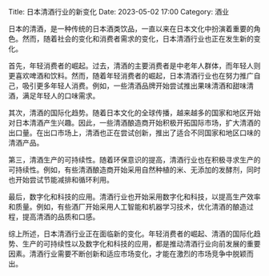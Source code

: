 Title: 日本清酒行业的新变化
Date: 2023-05-02 17:00
Category: 酒业

日本的清酒，是一种传统的日本酒类饮品，一直以来在日本文化中扮演着重要的角色。然而，随着社会的变化和消费者需求的变化，日本清酒行业也正在发生新的变化。

首先，年轻消费者的崛起。过去，清酒的主要消费者是中老年人群体，而年轻人则更喜欢啤酒和饮料。然而，随着年轻消费者的崛起，日本清酒行业也在努力推广自己，吸引更多年轻人消费。例如，一些清酒品牌开始尝试推出果味清酒和甜味清酒，满足年轻人的口味需求。

其次，清酒的国际化趋势。随着日本文化的全球传播，越来越多的国家和地区开始对日本清酒产生兴趣。因此，一些清酒酿造商开始积极开拓国际市场，扩大清酒的出口量。在出口市场上，清酒也正在尝试创新，推出了适合不同国家和地区口味的清酒产品。

第三，清酒生产的可持续性。随着环保意识的提高，清酒行业也在积极寻求生产的可持续性。例如，有些清酒酿造商开始采用自然种植的米、无添加的发酵剂，同时也开始尝试节能减排和循环利用。

最后，数字化和科技的应用。清酒行业也开始采用数字化和科技，以提高生产效率和质量。例如，有些酒厂开始采用人工智能和机器学习技术，优化清酒的酿造过程，提高清酒的品质和口感。

综上所述，日本清酒行业正在面临新的变化。年轻消费者的崛起、清酒的国际化趋势、生产的可持续性以及数字化和科技的应用，都是推动清酒行业向前发展的重要因素。清酒行业需要不断创新和适应市场变化，才能在激烈的市场竞争中脱颖而出。